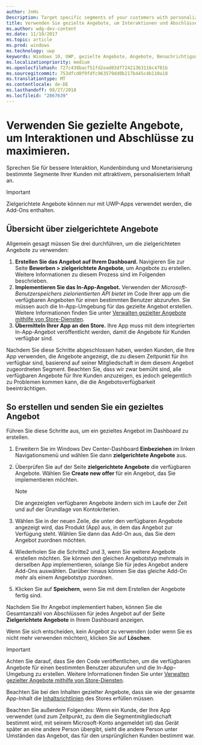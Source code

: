 ```yaml
---
author: JnHs
Description: Target specific segments of your customers with personalized content to increase engagement, retention, and monetization.
title: Verwenden Sie gezielte Angebote, um Interaktionen und Abschlüsse zu maximieren.
ms.author: wdg-dev-content
ms.date: 11/10/2017
ms.topic: article
ms.prod: windows
ms.technology: uwp
keywords: Windows 10, UWP, gezielte Angebote, Angebote, Benachrichtigungen
ms.localizationpriority: medium
ms.openlocfilehash: 727c438bacf51fd2ead03df72421363116c4701b
ms.sourcegitcommit: 753dfcd0f9fdfc963579dd0b217b445c4b110a18
ms.translationtype: MT
ms.contentlocale: de-DE
ms.lasthandoff: 08/27/2018
ms.locfileid: "2867639"
---
```

# <a name="use-targeted-offers-to-maximize-engagement-and-conversions"></a>Verwenden Sie gezielte Angebote, um Interaktionen und Abschlüsse zu maximieren.

Sprechen Sie für bessere Interaktion, Kundenbindung und Monetarisierung bestimmte Segmente Ihrer Kunden mit attraktivem, personalisiertem Inhalt an.

> [!IMPORTANT]
> Zielgerichtete Angebote können nur mit UWP-Apps verwendet werden, die Add-Ons enthalten.

## <a name="targeted-offer-overview"></a>Übersicht über zielgerichtete Angebote

Allgemein gesagt müssen Sie drei durchführen, um die zielgerichteten Angebote zu verwenden:

1. **Erstellen Sie das Angebot auf Ihrem Dashboard.** Navigieren Sie zur Seite **Bewerben > zielgerichtete Angebote**, um Angebote zu erstellen. Weitere Informationen zu diesem Prozess sind im Folgenden beschrieben.
2. **Implementieren Sie das In-App-Angebot.** Verwenden der *Microsoft-Benutzerspeichers zielorientierten API bietet* im Code Ihrer app um die verfügbaren Angeboten für einen bestimmten Benutzer abzurufen. Sie müssen auch die In-App-Umgebung für das gezielte Angebot erstellen. Weitere Informationen finden Sie unter [Verwalten gezielter Angebote mithilfe von Store-Diensten](../monetize/manage-targeted-offers-using-windows-store-services.md).
3. **Übermitteln Ihrer App an den Store.** Ihre App muss mit dem integrierten In-App-Angebot veröffentlicht werden, damit die Angebote für Kunden verfügbar sind.

Nachdem Sie diese Schritte abgeschlossen haben, werden Kunden, die Ihre App verwenden, die Angebote angezeigt, die zu diesem Zeitpunkt für ihn verfügbar sind, basierend auf seiner Mitgliedschaft in dem diesem Angebot zugeordneten Segment. Beachten Sie, dass wir zwar bemüht sind, alle verfügbaren Angebote für Ihre Kunden anzuzeigen, es jedoch gelegentlich zu Problemen kommen kann, die die Angebotsverfügbarkeit beeinträchtigen.


## <a name="to-create-and-send-a-targeted-offer"></a>So erstellen und senden Sie ein gezieltes Angebot

Führen Sie diese Schritte aus, um ein gezieltes Angebot im Dashboard zu erstellen.

1.  Erweitern Sie im Windows Dev Center-Dashboard **Einbeziehen** im linken Navigationsmenü und wählen Sie dann **zielgerichtete Angebote** aus.
2.  Überprüfen Sie auf der Seite **zielgerichtete Angebote** die verfügbaren Angebote. Wählen Sie **Create new offer** für ein Angebot, das Sie implementieren möchten.

    > [!NOTE]
    > Die angezeigten verfügbaren Angebote ändern sich im Laufe der Zeit und auf der Grundlage von Kontokriterien.

3.  Wählen Sie in der neuen Zeile, die unter den verfügbaren Angebote angezeigt wird, das Produkt (App) aus, in dem das Angebot zur Verfügung steht. Wählen Sie dann das Add-On aus, das Sie dem Angebot zuordnen möchten.
4.  Wiederholen Sie die Schritte2 und 3, wenn Sie weitere Angebote erstellen möchten. Sie können den gleichen Angebotstyp mehrmals in derselben App implementieren, solange Sie für jedes Angebot andere Add-Ons auswählen. Darüber hinaus können Sie das gleiche Add-On mehr als einem Angebotstyp zuordnen.
5.  Klicken Sie auf **Speichern**, wenn Sie mit dem Erstellen der Angebote fertig sind.

Nachdem Sie Ihr Angebot implementiert haben, können Sie die Gesamtanzahl von Abschlüssen für jedes Angebot auf der Seite **Zielgerichtete Angebote** in Ihrem Dashboard anzeigen.

Wenn Sie sich entscheiden, kein Angebot zu verwenden (oder wenn Sie es nicht mehr verwenden möchten), klicken Sie auf **Löschen**.

> [!IMPORTANT]
> Achten Sie darauf, dass Sie den Code veröffentlichen, um die verfügbaren Angebote für einen bestimmten Benutzer abzurufen und die In-App-Umgebung zu erstellen. Weitere Informationen finden Sie unter [Verwalten gezielter Angebote mithilfe von Store-Diensten](../monetize/manage-targeted-offers-using-windows-store-services.md).
>
> Beachten Sie bei den Inhalten gezielter Angebote, dass sie wie der gesamte App-Inhalt die [Inhaltsrichtlinien](https://docs.microsoft.com/en-us/legal/windows/agreements/store-policies) des Stores erfüllen müssen.
>
> Beachten Sie außerdem Folgendes: Wenn ein Kunde, der Ihre App verwendet (und zum Zeitpunkt, zu dem die Segmentmitgliedschaft bestimmt wird, mit seinem Microsoft-Konto angemeldet ist) das Gerät später an eine andere Person übergibt, sieht die andere Person unter Umständen das Angebot, das für den ursprünglichen Kunden bestimmt war.
